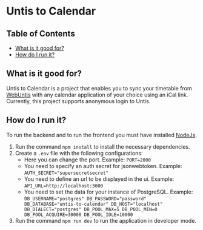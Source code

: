 # Untis to Calendar

## Table of Contents
* [What is it good for?](#purpose)
* [How do I run it?](#run)

<a name="porpuse"></a>
## What is it good for?
Untis to Calendar is a project that enables you to sync your timetable from [WebUntis](https://webuntis.com/)  with any calendar application of your choice using an iCal link.
Currently, this project supports anonymous login to Untis.
<a name="run"></a>
## How do I run it?
To run the backend and to run the frontend you must have installed [NodeJs](https://nodejs.org).
1. Run the command `npm install` to install the necessary dependencies.
2. Create a `.env` file with the following configurations:
    * Here you can change the port. Example: `PORT=2000`
    * You need to specify an auth secret for jsonwebtoken. Example: `AUTH_SECRET="supersecretsecret"`
    * You need to define an url to be displayed in the ui. Example: `API_URL=http://localhost:3000`
    * You need to set the data for your instance of PostgreSQL. Example: `DB_USERNAME="postgres"
DB_PASSWORD="password"
DB_DATABASE="untis-to-calendar"
DB_HOST="localhost"
DB_DIALECT="postgres"
DB_POOL_MAX=5
DB_POOL_MIN=0
DB_POOL_ACQUIRE=30000
DB_POOL_IDLE=10000`
3. Run the command `npm run dev` to run the application in developer mode.
